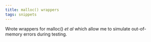 ```yaml
---
title: malloc() wrappers
tags: snippets
---
```


Wrote wrappers for malloc() _et al_ which allow me to simulate out-of-memory errors during testing.
